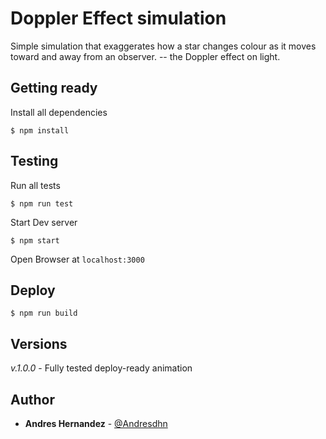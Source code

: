 # Doppler Effect simulation

Simple simulation that exaggerates how a star changes colour as it moves toward and away from an observer. -- the Doppler effect on light.

## Getting ready

Install all dependencies

```
$ npm install
```

## Testing

Run all tests

```
$ npm run test
```

Start Dev server

```
$ npm start

```

Open Browser at `localhost:3000`

## Deploy

```
$ npm run build
```

## Versions

_v.1.0.0_ - Fully tested deploy-ready animation

## Author

-   **Andres Hernandez** - [@Andresdhn](https://github.com/andresdhn)
